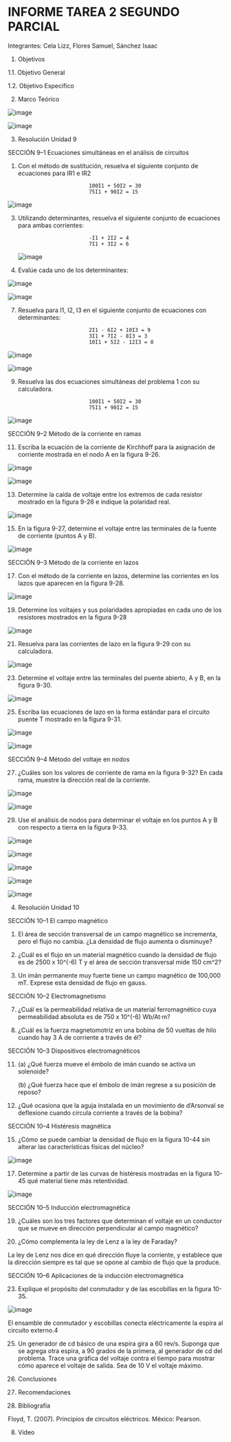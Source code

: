 # INFORME TAREA 2 SEGUNDO PARCIAL

Integrantes: Cela Lizz, Flores Samuel, Sánchez Isaac


1. Objetivos

1.1. Objetivo General

1.2. Objetivo Especifico

2. Marco Teórico

![image](https://user-images.githubusercontent.com/94079321/148572035-2d43191d-9fed-431a-9232-ab8258d5c5d3.png)


![image](https://user-images.githubusercontent.com/94079321/148572833-bba6fa27-de0c-4470-b03f-4bb2b9ca6d92.png)


3. Resolución Unidad 9

SECCIÓN 9–1 Ecuaciones simultáneas en el análisis de circuitos 

1. Con el método de sustitución, resuelva el siguiente conjunto de ecuaciones para IR1 e IR2

                              100I1 + 50I2 = 30
                              75I1 + 90I2 = 15
                              
![image](https://user-images.githubusercontent.com/94079321/148841669-ea06424c-e89b-4cec-8925-67643598f4f4.png)

                              
3. Utilizando determinantes, resuelva el siguiente conjunto de ecuaciones para ambas corrientes:

                              -I1 + 2I2 = 4
                              7I1 + 3I2 = 6
                              
   ![image](https://user-images.githubusercontent.com/94079321/148841709-03f34cad-74c3-46a4-80e5-563be12daa23.png)

                              
5. Evalúe cada uno de los determinantes:

![image](https://user-images.githubusercontent.com/94079321/148305570-08acefea-51e1-4bb4-ad89-0ba84d00f9f3.png)

![image](https://user-images.githubusercontent.com/94079321/148841737-89e2d3cc-623f-4832-8cb6-6272d9f19c8c.png)

7. Resuelva para I1, I2, I3 en el siguiente conjunto de ecuaciones con determinantes:

                              2I1 - 6I2 + 10I3 = 9 
                              3I1 + 7I2 - 8I3 = 3 
                              10I1 + 5I2 - 12I3 = 0
![image](https://user-images.githubusercontent.com/94079321/148841767-2ca1ffd0-7053-4b67-9365-df22b55040a3.png)

![image](https://user-images.githubusercontent.com/94079321/148841775-ffca5b98-ebfb-4ff7-928b-42aa2f509413.png)


9. Resuelva las dos ecuaciones simultáneas del problema 1 con su calculadora.


                              100I1 + 50I2 = 30
                              75I1 + 90I2 = 15
 ![image](https://user-images.githubusercontent.com/94079321/148841814-366fb657-1d70-4304-b16d-230817fe4cbe.png)
                             
SECCIÓN 9–2 Método de la corriente en ramas

11. Escriba la ecuación de la corriente de Kirchhoff para la asignación de corriente mostrada en el nodo A en la figura 9-26.

![image](https://user-images.githubusercontent.com/94079321/148305593-c54f36aa-bebd-4077-b9cd-c95285143577.png)

![image](https://user-images.githubusercontent.com/94079321/148841848-a0c17890-5813-43c2-868d-780a462cf4f9.png)

13. Determine la caída de voltaje entre los extremos de cada resistor mostrado en la figura 9-26 e indique la polaridad real.

![image](https://user-images.githubusercontent.com/94079321/148305596-e635bbcb-e8d6-4f88-920d-7b0161b68489.png)


15. En la figura 9-27, determine el voltaje entre las terminales de la fuente de corriente (puntos A y B).

![image](https://user-images.githubusercontent.com/94079321/148305614-1be12934-c8f2-45cd-837d-b26e09bacd82.png)


SECCIÓN 9–3 Método de la corriente en lazos

17. Con el método de la corriente en lazos, determine las corrientes en los lazos que aparecen en la figura 9-28.

![image](https://user-images.githubusercontent.com/94079321/148306530-10ef7233-c832-4347-8e6b-15b193bf7e78.png)



19. Determine los voltajes y sus polaridades apropiadas en cada uno de los resistores mostrados en la figura 9-28

![image](https://user-images.githubusercontent.com/94079321/148306538-bef10501-7a8d-4c09-a192-65a4b6188c7f.png)



21. Resuelva para las corrientes de lazo en la figura 9-29 con su calculadora. 

![image](https://user-images.githubusercontent.com/94079321/148306569-83c7510a-de9b-4170-84ea-29c7c8392aba.png)



23. Determine el voltaje entre las terminales del puente abierto, A y B, en la figura 9-30.

![image](https://user-images.githubusercontent.com/94079321/148306606-1dd4ee57-b1fe-4f29-a0f1-a1d71eb027cf.png)

25. Escriba las ecuaciones de lazo en la forma estándar para el circuito puente T mostrado en la figura 9-31.

![image](https://user-images.githubusercontent.com/94079321/148306634-e7aa6c60-fcd8-4f39-ad61-4a799042b1c6.png)

![image](https://user-images.githubusercontent.com/94079321/148393958-e909c844-0f14-46a7-b02a-44010f7cfe2d.png)

SECCIÓN 9–4 Método del voltaje en nodos 

27. ¿Cuáles son los valores de corriente de rama en la figura 9-32? En cada rama, muestre la dirección real de la corriente. 

![image](https://user-images.githubusercontent.com/94079321/148306654-c8110151-cca3-49de-b873-87fb5daa4d61.png)

![image](https://user-images.githubusercontent.com/94079321/148394117-d54eabfe-3c78-4704-a2ec-d87d85bf0bbe.png)

29. Use el análisis de nodos para determinar el voltaje en los puntos A y B con respecto a tierra en la figura 9-33.

![image](https://user-images.githubusercontent.com/94079321/148306746-250f1201-63e8-490a-9072-70c89b0824ec.png)

![image](https://user-images.githubusercontent.com/94079321/148395303-4f56e7ca-b6fe-4916-b105-84b855db8129.png)

![image](https://user-images.githubusercontent.com/94079321/148395340-24ae3d63-ad57-40f1-9d7a-071b7c4f4bd9.png)

![image](https://user-images.githubusercontent.com/94079321/148395366-a37b2bd2-ef32-4cc4-8c02-303b536fbb55.png)

![image](https://user-images.githubusercontent.com/94079321/148395384-319ea0c3-7d50-4a3b-8d05-ba94d5b674fe.png)


4. Resolución Unidad 10

SECCIÓN 10–1 El campo magnético

1. El área de sección transversal de un campo magnético se incrementa, pero el flujo no cambia. ¿La densidad de flujo aumenta o disminuye?

3. ¿Cuál es el flujo en un material magnético cuando la densidad de flujo es de 2500 x 10^(-6) T y el área de sección transversal mide 150 cm^2?

5. Un imán permanente muy fuerte tiene un campo magnético de 100,000 mT. Exprese esta densidad de flujo en gauss. 

SECCIÓN 10–2 Electromagnetismo

7. ¿Cuál es la permeabilidad relativa de un material ferromagnético cuya permeabilidad absoluta es de 750 x 10^(-6) Wb/At·m?

9. ¿Cuál es la fuerza magnetomotriz en una bobina de 50 vueltas de hilo cuando hay 3 A de corriente a través de él?

SECCIÓN 10–3 Dispositivos electromagnéticos

11. (a) ¿Qué fuerza mueve el émbolo de imán cuando se activa un solenoide?

    (b) ¿Qué fuerza hace que el émbolo de imán regrese a su posición de reposo?


13. ¿Qué ocasiona que la aguja instalada en un movimiento de d’Arsonval se deflexione cuando circula corriente a través de la bobina?

SECCIÓN 10–4 Histéresis magnética

15. ¿Cómo se puede cambiar la densidad de flujo en la figura 10-44 sin alterar las características físicas del núcleo?

![image](https://user-images.githubusercontent.com/94079321/148307705-506d7bef-74fb-4f7f-bd08-ec8a243ac19a.png)

17. Determine a partir de las curvas de histéresis mostradas en la figura 10-45 qué material tiene más retentividad.

![image](https://user-images.githubusercontent.com/94079321/148307697-032a5b73-7a7a-4399-9c26-af59f9f34071.png)

SECCIÓN 10–5 Inducción electromagnética

19. ¿Cuáles son los tres factores que determinan el voltaje en un conductor que se mueve en dirección perpendicular al campo magnético?

21. ¿Cómo complementa la ley de Lenz a la ley de Faraday?

La ley de Lenz nos dice en qué dirección fluye la corriente, y establece que la dirección siempre es tal que se opone al cambio de flujo que la produce. 

SECCIÓN 10–6 Aplicaciones de la inducción electromagnética

23. Explique el propósito del conmutador y de las escobillas en la figura 10-35. 

![image](https://user-images.githubusercontent.com/94079321/148307745-ecfe641d-140d-4670-9ce1-5b7723bf9812.png)

El ensamble de conmutador y escobillas conecta eléctricamente la espira al circuito externo.4

25. Un generador de cd básico de una espira gira a 60 rev/s. Suponga que se agrega otra espira, a 90 grados de la primera, al generador de cd del problema. Trace una gráfica del voltaje contra el tiempo para mostrar cómo aparece el voltaje de salida. Sea de 10 V el voltaje máximo. 



5. Conclusiones

6. Recomendaciones  

7. Bibliografía

Floyd, T. (2007). Principios de circuitos eléctricos. México: Pearson.

8. Vídeo

